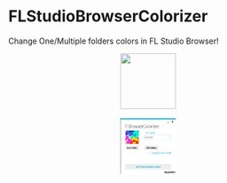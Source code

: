 # FLStudioBrowserColorizer
Change One/Multiple folders colors in FL Studio Browser!

<p align="center">
<img width="100" height="100" src="https://github.com/sp0ok3r/FLStudioBrowserColorizer/blob/master/FLStudioBrowserColorizer/fl-studio-icon.ico">
</p>

<p align="center">
<img width="100" height="100" src="https://raw.githubusercontent.com/sp0ok3r/FLStudioBrowserColorizer/master/flsbc_img.png">
</p>
